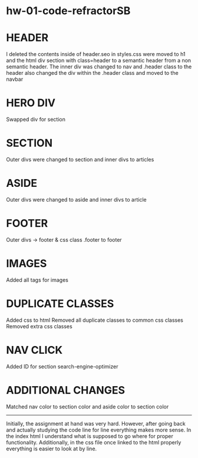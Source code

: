 # hw-01-code-refractorSB

# HEADER

I deleted the contents inside of header.seo in styles.css were moved to h1 and the html div section with class=header to a semantic header from a non semantic header. The inner div was changed to nav and .header class to the header also changed the div within the .header class and moved to the navbar

# HERO DIV

Swapped div for section

# SECTION

Outer divs were changed to section and inner divs to articles

# ASIDE

Outer divs were changed to aside and inner divs to article

# FOOTER

Outer divs -> footer & css class .footer to footer

# IMAGES

Added all tags for images

# DUPLICATE CLASSES

Added css to html
Removed all duplicate classes to common css classes
Removed extra css classes

# NAV CLICK

Added ID for section search-engine-optimizer

# ADDITIONAL CHANGES

Matched nav color to section color and aside color to section color

---

Initially, the assignment at hand was very hard. However, after going back and actually studying the code line for line everything makes more sense. In the index html I understand what is supposed to go where for proper functionality. Additionally, in the css file once linked to the html properly everything is easier to look at by line.

